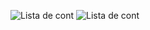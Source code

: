 ![Lista de cont](https://github.com/LauraMilly/Projeto-2-Ebac/assets/163550002/db6dc743-f036-4941-a275-eaa5dea2a864)
![Lista de cont](https://github.com/LauraMilly/Projeto-2-Ebac/assets/163550002/0ca667fc-2b21-4c0c-8f19-dd477c31f0a5)
